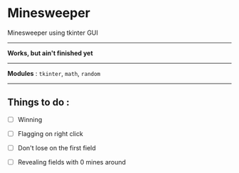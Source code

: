 # Minesweeper
Minesweeper using tkinter GUI

---

**Works, but ain't finished yet**

---

**Modules** : `tkinter`, `math`, `random`

---

## **Things to do :**
* [ ] Winning
* [ ] Flagging on right click
* [ ] Don't lose on the first field
* [ ] Revealing fields with 0 mines around

